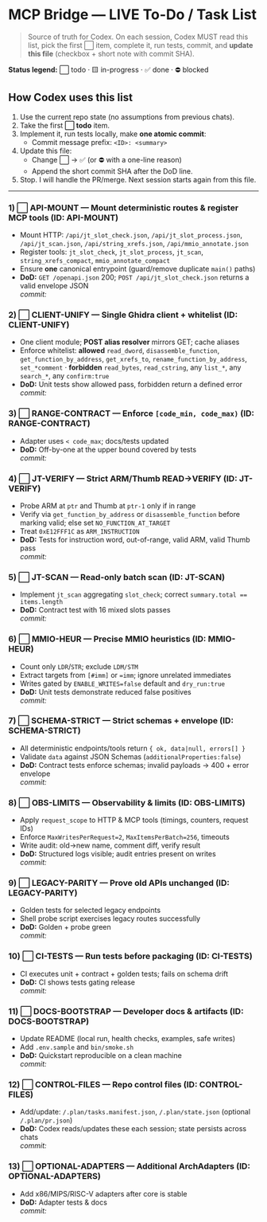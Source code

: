 # MCP Bridge — LIVE To-Do / Task List
> Source of truth for Codex. On each session, Codex MUST read this list,
> pick the first ⬜️ item, complete it, run tests, commit, and **update this file**
> (checkbox + short note with commit SHA).

**Status legend:** ⬜️ todo · 🟨 in-progress · ✅ done · ⛔ blocked

## How Codex uses this list
1. Use the current repo state (no assumptions from previous chats).
2. Take the first **⬜️ todo** item.
3. Implement it, run tests locally, make **one atomic commit**:
   - Commit message prefix: `<ID>: <summary>`
4. Update this file:
   - Change ⬜️ → ✅ (or ⛔ with a one-line reason)
   - Append the short commit SHA after the DoD line.
5. Stop. I will handle the PR/merge. Next session starts again from this file.

---

### 1) ⬜️ API-MOUNT — Mount deterministic routes & register MCP tools (ID: API-MOUNT)
- Mount HTTP: `/api/jt_slot_check.json`, `/api/jt_slot_process.json`,
  `/api/jt_scan.json`, `/api/string_xrefs.json`, `/api/mmio_annotate.json`
- Register tools: `jt_slot_check`, `jt_slot_process`, `jt_scan`,
  `string_xrefs_compact`, `mmio_annotate_compact`
- Ensure **one** canonical entrypoint (guard/remove duplicate `main()` paths)
- **DoD:** `GET /openapi.json` 200; `POST /api/jt_slot_check.json` returns a valid envelope JSON  
  _commit:_

### 2) ⬜️ CLIENT-UNIFY — Single Ghidra client + whitelist (ID: CLIENT-UNIFY)
- One client module; **POST alias resolver** mirrors GET; cache aliases
- Enforce whitelist: **allowed** `read_dword`, `disassemble_function`,
  `get_function_by_address`, `get_xrefs_to`, `rename_function_by_address`, `set_*comment`
  · **forbidden** `read_bytes`, `read_cstring`, any `list_*`, any `search_*`, any `confirm:true`
- **DoD:** Unit tests show allowed pass, forbidden return a defined error  
  _commit:_

### 3) ⬜️ RANGE-CONTRACT — Enforce `[code_min, code_max)` (ID: RANGE-CONTRACT)
- Adapter uses `< code_max`; docs/tests updated
- **DoD:** Off-by-one at the upper bound covered by tests  
  _commit:_

### 4) ⬜️ JT-VERIFY — Strict ARM/Thumb READ→VERIFY (ID: JT-VERIFY)
- Probe ARM at `ptr` and Thumb at `ptr-1` only if in range
- Verify via `get_function_by_address` or `disassemble_function` before marking valid;
  else set `NO_FUNCTION_AT_TARGET`
- Treat `0xE12FFF1C` as `ARM_INSTRUCTION`
- **DoD:** Tests for instruction word, out-of-range, valid ARM, valid Thumb pass  
  _commit:_

### 5) ⬜️ JT-SCAN — Read-only batch scan (ID: JT-SCAN)
- Implement `jt_scan` aggregating `slot_check`; correct `summary.total == items.length`
- **DoD:** Contract test with 16 mixed slots passes  
  _commit:_

### 6) ⬜️ MMIO-HEUR — Precise MMIO heuristics (ID: MMIO-HEUR)
- Count only `LDR`/`STR`; exclude `LDM/STM`
- Extract targets from `[#imm]` or `=imm`; ignore unrelated immediates
- Writes gated by `ENABLE_WRITES=false` default and `dry_run:true`
- **DoD:** Unit tests demonstrate reduced false positives  
  _commit:_

### 7) ⬜️ SCHEMA-STRICT — Strict schemas + envelope (ID: SCHEMA-STRICT)
- All deterministic endpoints/tools return `{ ok, data|null, errors[] }`
- Validate `data` against JSON Schemas (`additionalProperties:false`)
- **DoD:** Contract tests enforce schemas; invalid payloads → 400 + error envelope  
  _commit:_

### 8) ⬜️ OBS-LIMITS — Observability & limits (ID: OBS-LIMITS)
- Apply `request_scope` to HTTP & MCP tools (timings, counters, request IDs)
- Enforce `MaxWritesPerRequest=2`, `MaxItemsPerBatch=256`, timeouts
- Write audit: old→new name, comment diff, verify result
- **DoD:** Structured logs visible; audit entries present on writes  
  _commit:_

### 9) ⬜️ LEGACY-PARITY — Prove old APIs unchanged (ID: LEGACY-PARITY)
- Golden tests for selected legacy endpoints
- Shell probe script exercises legacy routes successfully
- **DoD:** Golden + probe green  
  _commit:_

### 10) ⬜️ CI-TESTS — Run tests before packaging (ID: CI-TESTS)
- CI executes unit + contract + golden tests; fails on schema drift
- **DoD:** CI shows tests gating release  
  _commit:_

### 11) ⬜️ DOCS-BOOTSTRAP — Developer docs & artifacts (ID: DOCS-BOOTSTRAP)
- Update README (local run, health checks, examples, safe writes)
- Add `.env.sample` and `bin/smoke.sh`
- **DoD:** Quickstart reproducible on a clean machine  
  _commit:_

### 12) ⬜️ CONTROL-FILES — Repo control files (ID: CONTROL-FILES)
- Add/update: `/.plan/tasks.manifest.json`, `/.plan/state.json` (optional `/.plan/pr.json`)
- **DoD:** Codex reads/updates these each session; state persists across chats  
  _commit:_

### 13) ⬜️ OPTIONAL-ADAPTERS — Additional ArchAdapters (ID: OPTIONAL-ADAPTERS)
- Add x86/MIPS/RISC-V adapters after core is stable
- **DoD:** Adapter tests & docs  
  _commit:_

